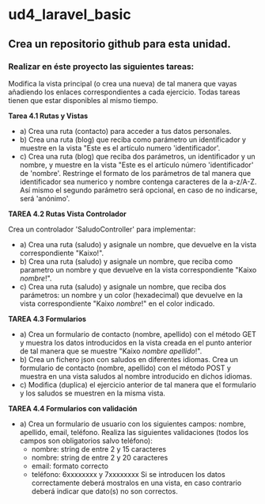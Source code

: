 # ud4_laravel_basic
## Crea un repositorio github para esta unidad.   
### Realizar en éste proyecto las siguientes tareas:

Modifica la vista principal (o crea una nueva) de tal manera que vayas añadiendo los enlaces correspondientes a cada ejercicio.
Todas tareas tienen que estar disponibles al mismo tiempo.

**Tarea 4.1 Rutas y Vistas**
* a) Crea una ruta (contacto) para acceder a tus datos personales.
* b) Crea una ruta (blog) que reciba como parámetro un identificador y muestre en la vista "Este es el artículo numero 'identificador'.
* c) Crea una ruta (blog) que reciba dos parámetros, un identificador y un nombre, y muestre en la vista "Este es el artículo número 'identificador' de 'nombre'. Restringe el formato de los parámetros de tal manera que identificador sea numerico y nombre contenga caracteres de la a-z/A-Z. Así mismo el segundo parámetro será opcional, en caso de no indicarse, será 'anónimo'.

**TAREA 4.2 Rutas Vista Controlador**

Crea un controlador 'SaludoController' para implementar:
* a) Crea una ruta (saludo) y asignale un nombre, que devuelve en la vista correspondiente "Kaixo!".
* b) Crea una ruta (saludo) y asignale un nombre, que reciba como parametro un nombre y que devuelve en la vista correspondiente "Kaixo *nombre*!".
* c) Crea una ruta (saludo) y asignale un nombre, que reciba dos parámetros: un nombre y un color (hexadecimal) que devuelve en la vista correspondiente "Kaixo *nombre*!" en el color indicado.

**TAREA 4.3 Formularios**
* a) Crea un formulario de contacto (nombre, apellido) con el método GET y muestra los datos introducidos en la vista creada en el punto anterior de tal manera que se muestre "Kaixo *nombre* *apellido*!".
* b) Crea un fichero json con saludos en diferentes idiomas. Crea un formulario de contacto (nombre, apellido) con el método POST y muestra en una vista saludos al nombre introducido en dichos idiomas.
* c) Modifica (duplica) el ejercicio anterior de tal manera que el formulario y los saludos se muestren en la misma vista.

**TAREA 4.4 Formularios con validación**
* a) Crea un formulario de usuario con los siguientes campos: nombre, apellido, email, teléfono.
Realiza las siguientes validaciones (todos los campos son obligatorios salvo teléfono):
    - nombre: string de entre 2 y 15 caracteres
    - nombre: string de entre 2 y 20 caracteres
    - email: formato correcto 
    - teléfono: 6xxxxxxxx y 7xxxxxxxx
Si se introducen los datos correctamente deberá mostralos en una vista, en caso contrario deberá indicar que dato(s) no son correctos. 

